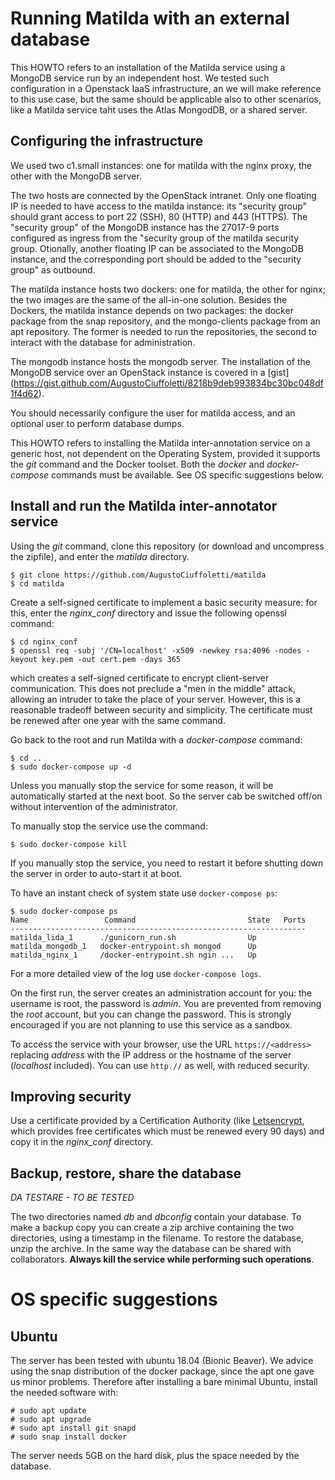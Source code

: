 # Running Matilda with an external database

This HOWTO refers to an installation of the Matilda service using a MongoDB service run by an independent host. We tested such configuration in a Openstack IaaS infrastructure, an we will make reference to this use case, but the same should be applicable also to other scenarios, like a Matilda service taht uses the Atlas MongodDB, or a shared server.

## Configuring the infrastructure

We used two c1.small instances: one for matilda with the nginx proxy, the other with the MongoDB server.

The two hosts are connected by the OpenStack intranet. Only one floating IP is needed to have access to the matilda instance: its "security group" should grant access to port 22 (SSH), 80 (HTTP) and 443 (HTTPS). The "security group" of the MongoDB instance has the 27017-9 ports configured as ingress from the "security group of the matilda security group. Otionally, another floating IP can be associated to the MongoDB instance, and the corresponding port should be added to the "security group" as outbound.

The matilda instance hosts two dockers: one for matilda, the other for nginx; the two images are the same of the all-in-one solution. Besides the Dockers, the matilda instance depends on two packages: the docker package from the snap repository, and the mongo-clients package from an apt repository. The former is needed to run the repositories, the second to interact with the database for administration.

The mongodb instance hosts the mongodb server. The installation of the MongoDB service over an OpenStack instance is covered in a [gist] (https://gist.github.com/AugustoCiuffoletti/8218b9deb993834bc30bc048df1f4d62). 


You should necessarily configure the user for matilda access, and an optional user to perform database dumps.



This HOWTO refers to installing the Matilda inter-annotation service on a generic host, not dependent on the Operating System, provided it supports the *git* command and the Docker toolset. Both the *docker* and *docker-compose* commands must be available. See OS specific suggestions below.

## Install and run the Matilda inter-annotator service

Using the *git* command, clone this repository (or download and uncompress the zipfile), and enter the *matilda* directory.

    $ git clone https://github.com/AugustoCiuffoletti/matilda
    $ cd matilda

Create a self-signed certificate to implement a basic security measure: for this, enter the *nginx_conf* directory and issue the following openssl command:

    $ cd nginx_conf
    $ openssl req -subj '/CN=localhost' -x509 -newkey rsa:4096 -nodes -keyout key.pem -out cert.pem -days 365
    
which creates a self-signed certificate to encrypt client-server communication. This does not preclude a "men in the middle" attack, allowing an intruder to take the place of your server. However, this is a reasonable tradeoff between security and simplicity. The certificate must be renewed after one year with the same command.

Go back to the root and run Matilda with a *docker-compose* command:

    $ cd ..
    $ sudo docker-compose up -d
    
Unless you manually stop the service for some reason, it will be automatically started at the next boot. So the server cab be switched off/on without intervention of the administrator.

To manually stop the service use the command:

    $ sudo docker-compose kill

If you manually stop the service, you need to restart it before shutting down the server in order to auto-start it at boot.

To have an instant check of system state use `docker-compose ps`:

    $ sudo docker-compose ps
    Name                 Command                         State   Ports
    ------------------------------------------------------------------
    matilda_lida_1      ./gunicorn_run.sh                Up           
    matilda_mongodb_1   docker-entrypoint.sh mongod      Up           
    matilda_nginx_1     /docker-entrypoint.sh ngin ...   Up           

For a more detailed view of the log use `docker-compose logs`.

On the first run, the server creates an administration account for you: the username is root, the password is *admin*. You are prevented from removing the *root* account, but you can change the password. This is strongly encouraged if you are not planning to use this service as a sandbox.

To access the service with your browser, use the URL `https://<address>` replacing *address* with the IP address or the hostname of the server (*localhost* included). You can use `http.//` as well, with reduced security.

## Improving security

Use a certificate provided by a Certification Authority (like [Letsencrypt](https://letsencrypt.org), which provides free certificates which must be renewed every 90 days) and copy it in the *nginx_conf* directory.

## Backup, restore, share the database

*DA TESTARE - TO BE TESTED*

The two directories named *db* and *dbconfig* contain your database. To make a backup copy you can create a zip archive containing the two directories, using a timestamp in the filename. To restore the database, unzip the archive. In the same way the database can be shared with collaborators. **Always kill the service while performing such operations**.

# OS specific suggestions

## Ubuntu

The server has been tested with ubuntu 18.04 (Bionic Beaver). We advice using the snap distribution of the docker package, since the apt one gave us minor problems. Therefore after installing a bare minimal Ubuntu, install the needed software with:

    # sudo apt update
    # sudo apt upgrade
    # sudo apt install git snapd
    # sudo snap install docker
    
The server needs 5GB on the hard disk, plus the space needed by the database. 
